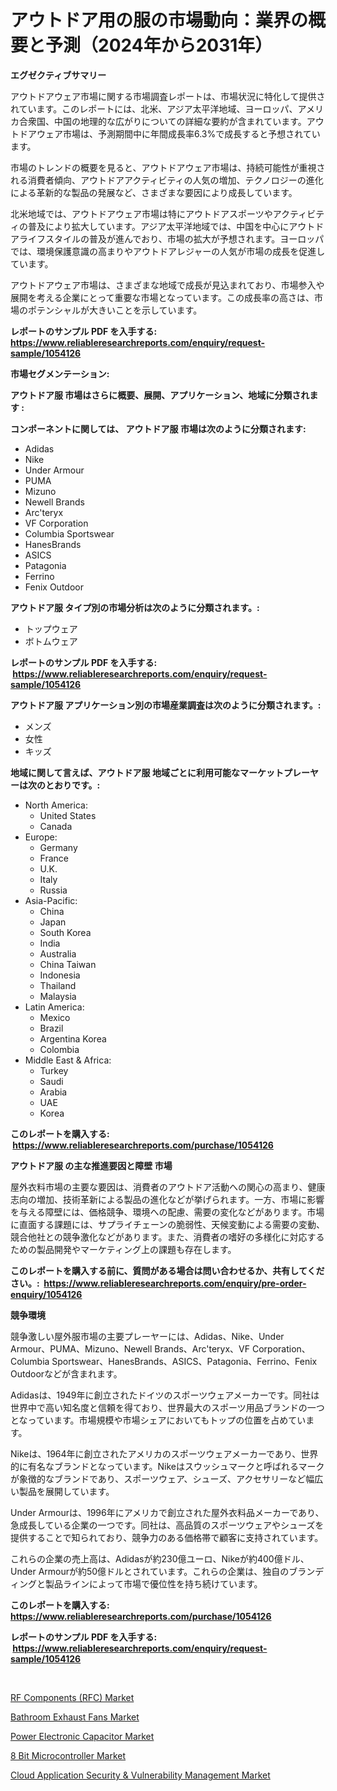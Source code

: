 <p><h1>アウトドア用の服の市場動向：業界の概要と予測（2024年から2031年）</h1></p><p><strong>エグゼクティブサマリー</strong></p>
<p><p>アウトドアウェア市場に関する市場調査レポートは、市場状況に特化して提供されています。このレポートには、北米、アジア太平洋地域、ヨーロッパ、アメリカ合衆国、中国の地理的な広がりについての詳細な要約が含まれています。アウトドアウェア市場は、予測期間中に年間成長率6.3%で成長すると予想されています。</p><p>市場のトレンドの概要を見ると、アウトドアウェア市場は、持続可能性が重視される消費者傾向、アウトドアアクティビティの人気の増加、テクノロジーの進化による革新的な製品の発展など、さまざまな要因により成長しています。</p><p>北米地域では、アウトドアウェア市場は特にアウトドアスポーツやアクティビティの普及により拡大しています。アジア太平洋地域では、中国を中心にアウトドアライフスタイルの普及が進んでおり、市場の拡大が予想されます。ヨーロッパでは、環境保護意識の高まりやアウトドアレジャーの人気が市場の成長を促進しています。</p><p>アウトドアウェア市場は、さまざまな地域で成長が見込まれており、市場参入や展開を考える企業にとって重要な市場となっています。この成長率の高さは、市場のポテンシャルが大きいことを示しています。</p></p>
<p><strong>レポートのサンプル PDF を入手する: <a href="https://www.reliableresearchreports.com/enquiry/request-sample/1054126">https://www.reliableresearchreports.com/enquiry/request-sample/1054126</a></strong></p>
<p><strong>市場セグメンテーション:</strong></p>
<p><strong> アウトドア服 市場はさらに概要、展開、アプリケーション、地域に分類されます :</strong></p>
<p><strong>コンポーネントに関しては、 アウトドア服 市場は次のように分類されます: &nbsp;</strong></p>
<p><ul><li>Adidas</li><li>Nike</li><li>Under Armour</li><li>PUMA</li><li>Mizuno</li><li>Newell Brands</li><li>Arc'teryx</li><li>VF Corporation</li><li>Columbia Sportswear</li><li>HanesBrands</li><li>ASICS</li><li>Patagonia</li><li>Ferrino</li><li>Fenix Outdoor</li></ul></p>
<p><strong> アウトドア服 タイプ別の市場分析は次のように分類されます。:</strong></p>
<p><ul><li>トップウェア</li><li>ボトムウェア</li></ul></p>
<p><strong>レポートのサンプル PDF を入手する: &nbsp;<a href="https://www.reliableresearchreports.com/enquiry/request-sample/1054126">https://www.reliableresearchreports.com/enquiry/request-sample/1054126</a></strong></p>
<p><strong> アウトドア服 アプリケーション別の市場産業調査は次のように分類されます。:</strong></p>
<p><ul><li>メンズ</li><li>女性</li><li>キッズ</li></ul></p>
<p><strong>地域に関して言えば、アウトドア服 地域ごとに利用可能なマーケットプレーヤーは次のとおりです。:</strong></p>
<p><ul>
    <li>
        North America:
        <ul>
            <li>United States</li>
            <li>Canada</li>
        </ul>
    </li>
    <li>
        Europe:
        <ul>
            <li>Germany</li>
            <li>France</li>
            <li>U.K.</li>
            <li>Italy</li>
            <li>Russia</li>
        </ul>
    </li>
    <li>
        Asia-Pacific:
        <ul>
            <li>China</li>
            <li>Japan</li>
            <li>South Korea</li>
            <li>India</li>
            <li>Australia</li>
            <li>China Taiwan</li>
            <li>Indonesia</li>
            <li>Thailand</li>
            <li>Malaysia</li>
        </ul>
    </li>
    <li>
        Latin America:
        <ul>
            <li>Mexico</li>
            <li>Brazil</li>
            <li>Argentina Korea</li>
            <li>Colombia</li>
        </ul>
    </li>
    <li>
        Middle East & Africa:
        <ul>
            <li>Turkey</li>
            <li>Saudi</li>
            <li>Arabia</li>
            <li>UAE</li>
            <li>Korea</li>
        </ul>
    </li>
    </ul></p>
<p><strong>このレポートを購入する: &nbsp;<a href="https://www.reliableresearchreports.com/purchase/1054126">https://www.reliableresearchreports.com/purchase/1054126</a></strong></p>
<p><strong>アウトドア服 の主な推進要因と障壁 市場</strong></p>
<p><p>屋外衣料市場の主要な要因は、消費者のアウトドア活動への関心の高まり、健康志向の増加、技術革新による製品の進化などが挙げられます。一方、市場に影響を与える障壁には、価格競争、環境への配慮、需要の変化などがあります。市場に直面する課題には、サプライチェーンの脆弱性、天候変動による需要の変動、競合他社との競争激化などがあります。また、消費者の嗜好の多様化に対応するための製品開発やマーケティング上の課題も存在します。</p></p>
<p><strong>このレポートを購入する前に、質問がある場合は問い合わせるか、共有してください。:&nbsp; <a href="https://www.reliableresearchreports.com/enquiry/pre-order-enquiry/1054126">https://www.reliableresearchreports.com/enquiry/pre-order-enquiry/1054126</a></strong></p>
<p><strong>競争環境</strong></p>
<p><p>競争激しい屋外服市場の主要プレーヤーには、Adidas、Nike、Under Armour、PUMA、Mizuno、Newell Brands、Arc'teryx、VF Corporation、Columbia Sportswear、HanesBrands、ASICS、Patagonia、Ferrino、Fenix Outdoorなどが含まれます。</p><p>Adidasは、1949年に創立されたドイツのスポーツウェアメーカーです。同社は世界中で高い知名度と信頼を得ており、世界最大のスポーツ用品ブランドの一つとなっています。市場規模や市場シェアにおいてもトップの位置を占めています。</p><p>Nikeは、1964年に創立されたアメリカのスポーツウェアメーカーであり、世界的に有名なブランドとなっています。Nikeはスウッシュマークと呼ばれるマークが象徴的なブランドであり、スポーツウェア、シューズ、アクセサリーなど幅広い製品を展開しています。</p><p>Under Armourは、1996年にアメリカで創立された屋外衣料品メーカーであり、急成長している企業の一つです。同社は、高品質のスポーツウェアやシューズを提供することで知られており、競争力のある価格帯で顧客に支持されています。</p><p>これらの企業の売上高は、Adidasが約230億ユーロ、Nikeが約400億ドル、Under Armourが約50億ドルとされています。これらの企業は、独自のブランディングと製品ラインによって市場で優位性を持ち続けています。</p></p>
<p><strong>このレポートを購入する: &nbsp; <a href="https://www.reliableresearchreports.com/purchase/1054126">https://www.reliableresearchreports.com/purchase/1054126</a></strong></p>
<p><strong>レポートのサンプル PDF を入手する: &nbsp;<a href="https://www.reliableresearchreports.com/enquiry/request-sample/1054126">https://www.reliableresearchreports.com/enquiry/request-sample/1054126</a></strong><strong></strong></p>
<p>&nbsp;</p>
<p><p><a href="https://butternut-bug-553.notion.site/RF-Components-RFC-Market-Size-Growth-and-Forecast-from-2024-2031-02b015ba097149f3b0b0321a7dd7cc8c">RF Components (RFC) Market</a></p><p><a href="https://mire-aunt-385.notion.site/Bathroom-Exhaust-Fans-Market-Size-Focuses-on-Market-Dynamics-In-Depth-Analysis-and-Future-Projectio-e9b2bb0553fe4ae49c188c9a2d2cb62a">Bathroom Exhaust Fans Market</a></p><p><a href="https://view.publitas.com/reportprime-1/power-electronic-capacitor-market-research-report-reveals-the-latest-trends-and-opportunities-of-this-market-for-period-from-2024-2031/">Power Electronic Capacitor Market</a></p><p><a href="https://view.publitas.com/reportprime-1/global-8-bit-microcontroller-market-size-and-market-trends-insights-and-projections-from-2024-to-2031/">8 Bit Microcontroller Market</a></p><p><a href="https://invited-way-688.notion.site/Cloud-Application-Security-Vulnerability-Management-Market-Analysis-and-Market-Size-Global-Indust-d6fa49cd597a46289391636214fb69b9">Cloud Application Security & Vulnerability Management Market</a></p></p>